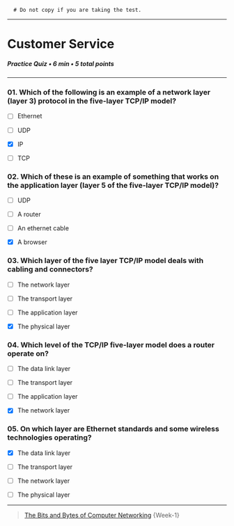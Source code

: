 ```
  # Do not copy if you are taking the test.
```
--- 

# Customer Service   
##### Practice Quiz • 6 min • 5 total points 
----- 


### 01.  Which of the following is an example of a network layer (layer 3) protocol in the five-layer TCP/IP model? 
    
- [ ] Ethernet    
- [ ] UDP    
- [x] IP    
- [ ] TCP   


### 02.  Which of these is an example of something that works on the application layer (layer 5 of the five-layer TCP/IP model)? 
    
- [ ] UDP    
- [ ] A router    
- [ ] An ethernet cable    
- [x] A browser   


### 03.  Which layer of the five layer TCP/IP model deals with cabling and connectors? 
    
- [ ] The network layer    
- [ ] The transport layer    
- [ ] The application layer    
- [x] The physical layer    


### 04.  Which level of the TCP/IP five-layer model does a router operate on? 
    
- [ ] The data link layer    
- [ ] The transport layer    
- [ ] The application layer    
- [x] The network layer   


### 05.  On which layer are Ethernet standards and some wireless technologies operating? 
    
- [x] The data link layer     
- [ ] The transport layer    
- [ ] The network layer    
- [ ] The physical layer   


--- 
> [The Bits and Bytes of Computer Networking](https://www.coursera.org/learn/computer-networking/) {Week-1} 
